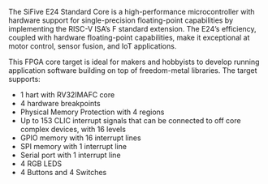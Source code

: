 The SiFive E24 Standard Core is a high-performance microcontroller with hardware support for single-precision floating-point capabilities by implementing the RISC-V ISA’s F standard extension. The E24’s efficiency, coupled with hardware floating-point capabilities, make it exceptional at motor control, sensor fusion, and IoT applications.

This FPGA core target is ideal for makers and hobbyists to develop running application software building on top of freedom-metal libraries. The target supports:

- 1 hart with RV32IMAFC core
- 4 hardware breakpoints
- Physical Memory Protection with 4 regions
- Up to 153 CLIC interrupt signals that can be connected to off core complex devices, with 16 levels
- GPIO memory with 16 interrupt lines
- SPI memory with 1 interrupt line
- Serial port with 1 interrupt line
- 4 RGB LEDS
- 4 Buttons and 4 Switches
